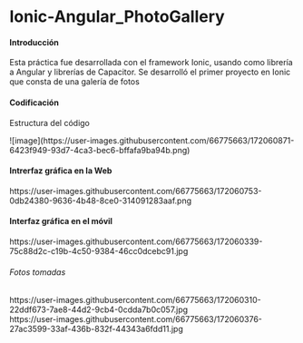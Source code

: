# Ionic-Angular_PhotoGallery
<h4>Introducción</h4>
<p>Esta práctica fue desarrollada con el framework Ionic, usando como librería a Angular y librerías de Capacitor. Se desarrolló el primer proyecto en Ionic que consta de una galería de fotos</p>
<h4>Codificación</h4>
<p>Estructura del código</p>
![image](https://user-images.githubusercontent.com/66775663/172060871-6423f949-93d7-4ca3-bec6-bffafa9ba94b.png)


<h4>Intrerfaz gráfica en la Web</h4>
  https://user-images.githubusercontent.com/66775663/172060753-0db24380-9636-4b48-8ce0-314091283aaf.png

<h4>Interfaz gráfica en el móvil</h4>
  https://user-images.githubusercontent.com/66775663/172060339-75c88d2c-c19b-4c50-9384-46cc0dcebc91.jpg
<h6>Fotos tomadas</h6>
  https://user-images.githubusercontent.com/66775663/172060310-22ddf673-7ae8-44d2-9cb4-0cdda7b0c057.jpg
  <br />
  https://user-images.githubusercontent.com/66775663/172060376-27ac3599-33af-436b-832f-44343a6fdd11.jpg

